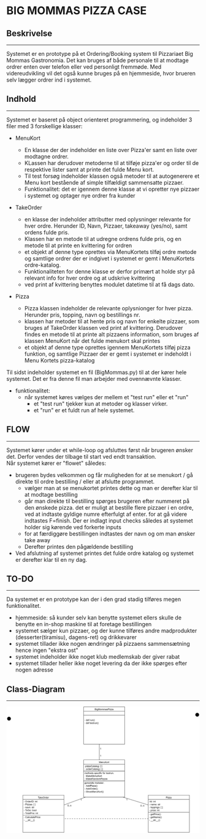 # BIG MOMMAS PIZZA CASE

## Beskrivelse
---------------
Systemet er en prototype på et Ordering/Booking system til Pizzariaet Big Mommas Gastronomia.
Det kan bruges af både personale til at modtage ordrer enten over telefon eller ved personligt fremmøde. 
Med videreudvikling vil det også kunne bruges på en hjemmeside, hvor brueren selv lægger ordrer ind i systemet. 

## Indhold
-------------
Systemet er baseret på object orienteret programmering, og indeholder 3 filer med 3 forskellige klasser:

- MenuKort 
    - En klasse der der indeholder en liste over Pizza'er samt en liste over modtagne ordrer.
    - KLassen har derudover metoderne til at tilføje pizza'er og order til de respektive lister samt at printe det fulde Menu kort.
    - Til test forsøg indeholder klassen også metoder til at autogenerere et Menu kort bestående af simple tilfældigt sammensatte pizzaer.
    - Funktionalitet: det er igennem denne klasse at vi opretter nye pizzaer i systemet og optager nye ordrer fra kunder  

- TakeOrder 
    - en klasse der indeholder attributter med oplysninger relevante for hver ordre. Herunder ID, Navn, Pizzaer, takeaway (yes/no), samt ordens fulde pris.  
    - Klassen har en metode til at udregne ordrens fulde pris, og en metode til at printe en kvittering for ordren
    - et objekt af denne type oprettes via MenuKortets tilføj ordre metode og samtlige ordrer der er indgivet i systemet er gemt i MenuKortets ordre-katalog. 
    - Funktionaliteten for denne klasse er derfor primært at holde styr på relevant info for hver ordre og at udskrive kvittering 
    - ved print af kvittering benyttes modulet datetime til at få dags dato. 

- Pizza
    - Pizza klassen indeholder de relevante oplysnionger for hver pizza. Herunder pris, topping, navn og bestillings nr. 
    - klassen har metoder til at hente pris og navn for enkelte pizzaer, som bruges af TakeOrder klassen ved print af kvittering. Derudover findes en metode til at printe alt pizzaens information, som bruges af klassen MenuKort når det fulde menukort skal printes
    - et objekt af denne type oprettes igennem MenuKortets tilføj pizza funktion, og samtlige Pizzaer der er gemt i systemet er indeholdt i Menu Kortets pizza-katalog


Til sidst indeholder systemet en fil (BigMommas.py) til at der kører hele systemet. Det er fra denne fil man arbejder med ovennævnte klasser.  
- funktionalitet:
    - når systemet køres vælges der mellem et "test run" eller et "run"
        - et "test run" tjekker kun at metoder og klasser virker.  
        - et "run" er et fuldt run af hele systemet. 

## FLOW
---------
Systemet kører under et while-loop og afsluttes først når brugeren ønsker det. Derfor vendes der tilbage til start ved endt transaktion.  
Når systemet kører er "flowet" således:
- brugeren bydes velkommen og får muligheden for at se menukort / gå direkte til ordre bestilling / eller at afslutte programmet. 
    - vælger man at se menukortet printes dette og man er derefter klar til at modtage bestilling
    - går man direkte til bestilling spørges brugeren efter nummeret på den ønskede pizza. det er muligt at bestille flere pizzaer i en ordre, ved at indtaste gyldige numre efterfulgt af enter. for at gå videre indtastes F=finish.
    Der er indlagt input checks således at systemet holder sig kørende ved forkerte inputs
    - for at færdiggøre bestillingen indtastes der navn og om man ønsker take away
    - Derefter printes den pågældende bestilling
- Ved afslutning af systemet printes det fulde ordre katalog og systemet er derefter klar til en ny dag. 


## TO-DO
---------
Da systemet er en prototype kan der i den grad stadig tilføres megen funktionalitet.
- hjemmeside: så kunder selv kan benytte systemet ellers skulle de benytte en in-shop maskine til at foretage bestillingen
- systemet sælger kun pizzaer, og der kunne tilføres andre madprodukter (desserter(tiramisu), dagens-ret) og drikkevarer
- systemet tillader ikke nogen ændringer på pizzaens sammensætning hence ingen "ekstra ost"
- systemet indeholder ikke noget klub medlemskab der giver rabat
- systemet tillader heller ikke noget levering da der ikke spørges efter nogen adresse  


## Class-Diagram
------------------
 ![class diagram](ClassDiag.png)